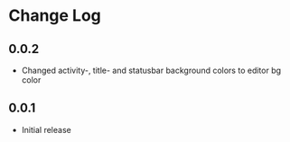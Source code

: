 # Change Log

## 0.0.2

- Changed activity-, title- and statusbar background colors to editor bg color

## 0.0.1

- Initial release
